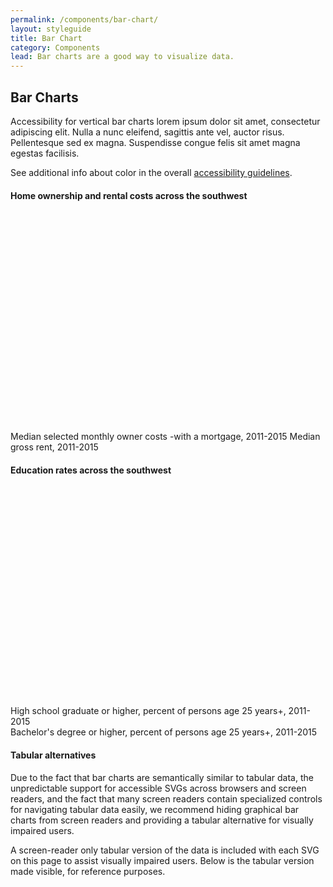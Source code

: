 ```yaml
---
permalink: /components/bar-chart/
layout: styleguide
title: Bar Chart
category: Components
lead: Bar charts are a good way to visualize data.
---
```


## Bar Charts

Accessibility for vertical bar charts lorem ipsum dolor sit amet, consectetur adipiscing elit. Nulla a nunc eleifend, sagittis ante vel, auctor risus. Pellentesque sed ex magna. Suspendisse congue felis sit amet magna egestas facilisis.

See additional info about color in the overall [accessibility guidelines](design-principals/accessibility/).

<h4 class="usa-chart-title">Home ownership and rental costs across the southwest</h4>
<div id="vertical" class="chart" style="height: 350px; width: 100%;"></div>
<div class="usa-legend" aria-hidden="true">
  <span class="usa-legend-box"></span>
    <span class="usa-legend-text">Median selected monthly owner costs -with a mortgage, 2011-2015</span>
  <span class="usa-legend-box"></span>
    <span class="usa-legend-text">Median gross rent, 2011-2015</span>
</div>

<h4 class="usa-chart-title">Education rates across the southwest</h4>
<div id="horizontal" class="chart" style="height: 350px; width: 100%;"></div>
<div class="usa-legend" aria-hidden="true">
  <span class="usa-legend-box"></span>
    <span class="usa-legend-text">High school graduate or higher, percent of persons age 25 years+, 2011-2015</span>
  <br />
  <span class="usa-legend-box"></span>
    <span class="usa-legend-text">Bachelor's degree or higher, percent of persons age 25 years+, 2011-2015</span>
</div>

<h4 class="usa-chart-title">Tabular alternatives</h4>

Due to the fact that bar charts are semantically similar to tabular data,
the unpredictable support for accessible SVGs across browsers and
screen readers, and the fact that many screen readers contain specialized
controls for navigating tabular data easily, we recommend hiding
graphical bar charts from screen readers and providing a tabular
alternative for visually impaired users.

A screen-reader only tabular version of the data is included with each
SVG on this page to assist visually impaired users. Below is the
tabular version made visible, for reference purposes.

<div id="table"></div>

